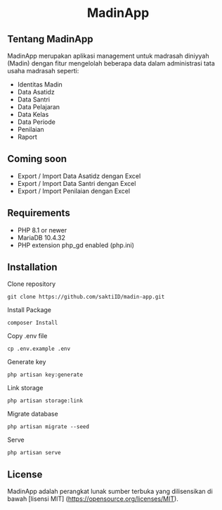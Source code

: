 <h1 align="center">MadinApp</h1>

## Tentang MadinApp

MadinApp merupakan aplikasi management untuk madrasah diniyyah (Madin) dengan fitur mengelolah beberapa data dalam administrasi tata usaha madrasah seperti:

-   Identitas Madin
-   Data Asatidz
-   Data Santri
-   Data Pelajaran
-   Data Kelas
-   Data Periode
-   Penilaian
-   Raport

## Coming soon

-   Export / Import Data Asatidz dengan Excel
-   Export / Import Data Santri dengan Excel
-   Export / Import Penilaian dengan Excel

## Requirements

-   PHP 8.1 or newer
-   MariaDB 10.4.32
-   PHP extension php_gd enabled (php.ini)

## Installation

Clone repository

```
git clone https://github.com/saktiID/madin-app.git
```

Install Package

```
composer Install
```

Copy .env file

```
cp .env.example .env
```

Generate key

```
php artisan key:generate
```

Link storage

```
php artisan storage:link
```

Migrate database

```
php artisan migrate --seed
```

Serve

```
php artisan serve
```

## License

MadinApp adalah perangkat lunak sumber terbuka yang dilisensikan di bawah [lisensi MIT] (https://opensource.org/licenses/MIT).
